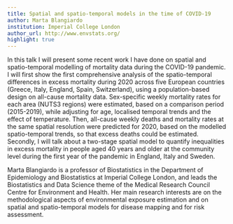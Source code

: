 ```yaml
---
title: Spatial and spatio-temporal models in the time of COVID-19 
author: Marta Blangiardo
institution: Imperial College London
author_url: http://www.envstats.org/
highlight: true
---
```


In this talk I will present some recent work I have done on spatial and spatio-temporal modelling of mortality data during the COVID-19 pandemic.
I will first show the first comprehensive analysis of the spatio-temporal differences in excess mortality during 2020 across five European countries (Greece, Italy, England, Spain, Switzerland), using a population-based design on all-cause mortality data.
Sex-specific weekly mortality rates for each area (NUTS3 regions) were estimated, based on a comparison period (2015-2019), while adjusting for age, localised temporal trends and the effect of temperature. Then, all-cause weekly deaths and mortality rates at the same spatial resolution were predicted for 2020, based on the modelled spatio-temporal trends, so that excess deaths could be estimated.
Secondly, I will talk about a two-stage spatial model to quantify inequalities in excess mortality in people aged 40 years and older at the community level during the first year of the pandemic in England, Italy and Sweden.

Marta Blangiardo is a professor of Biostatistics in the Department of Epidemiology and Biostatistics at Imperial College London, and leads the Biostatistics and Data Science theme of the Medical Research Council Centre for Environment and Health.
Her main research interests are on the methodological aspects of environmental exposure estimation and on spatial and spatio-temporal models for disease mapping and for risk assessment.